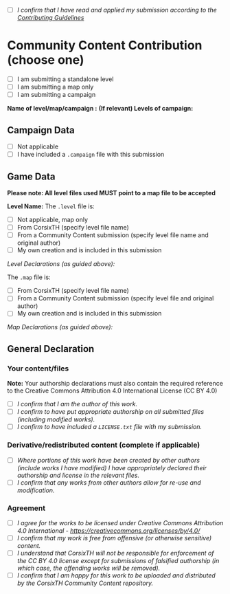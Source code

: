 <!-- Thanks for contributing to CorsixTH's Community Content! -->
<!-- Please fill out the form below, and find guidance inside these comment tags -->
<!-- Full guidance is available at https://github.com/CorsixTH/CorsixTH/wiki/Submitting-to-Community-Content -->
<!-- Checkbox items should be presented as [ ] for no/false; and [x] for yes/true -->

- [ ] *I confirm that I have read and applied my submission according to the [Contributing Guidelines](https://github.com/CorsixTH/CommunityContent/blob/main/CONTRIBUTING.md)*

# Community Content Contribution (choose one)
- [ ] I am submitting a standalone level
- [ ] I am submitting a map only
- [ ] I am submitting a campaign

**Name of level/map/campaign <!-- delete as appropriate -->:**
**(If relevant) Levels of campaign:**

## Campaign Data
- [ ] Not applicable
- [ ] I have included a `.campaign` file with this submission

## Game Data
**Please note: All level files used MUST point to a map file to be accepted**
<!-- Please copy and paste the "Level Name", .level, and .map sections below for each
level in the submission if you are submitting a campaign -->
<!-- Modified someone else's work? Please add this to the declarations -->
**Level Name:**
The `.level` file is:
- [ ] Not applicable, map only
- [ ] From CorsixTH (specify level file name)
- [ ] From a Community Content submission (specify level file name and original author)
- [ ] My own creation and is included in this submission

*Level Declarations (as guided above):*

The `.map` file is:
- [ ] From CorsixTH (specify level file name)
- [ ] From a Community Content submission (specify level file and original author)
- [ ] My own creation and is included in this submission

*Map Declarations (as guided above):*

## General Declaration
### Your content/files
**Note:** Your authorship declarations must also contain the required reference to the Creative Commons Attribution 4.0 International License (CC BY 4.0)
- [ ] *I confirm that I am the author of this work.*
- [ ] *I confirm to have put appropriate authorship on all submitted files (including
modified works).*
- [ ] *I confirm to have included a `LICENSE.txt` file with my submission.*
### Derivative/redistributed content (complete if applicable)
<!-- Hosted files from CorsixTH Community Content allow for re-use/modification
through CC BY 4.0 (original works only, derivative/redistributed works may use other
licenses) -->
- [ ] *Where portions of this work have been created by other authors (include works
I have modified) I have appropriately declared their authorship and license in the
relevant files.*
- [ ] *I confirm that any works from other authors allow for re-use and modification.*
### Agreement
- [ ] *I agree for the works to be licensed under Creative Commons Attribution 4.0 International - https://creativecommons.org/licenses/by/4.0/*
- [ ] *I confirm that my work is free from offensive (or otherwise sensitive) content.*
- [ ] *I understand that CorsixTH will not be responsible for enforcement of the CC BY 4.0 license
except for submissions of falsified authorship (in which case, the offending works
will be removed).*
- [ ] *I confirm that I am happy for this work to be uploaded and distributed by the
CorsixTH Community Content repository.*
